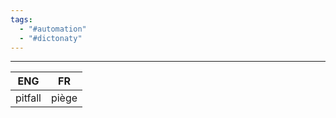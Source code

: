 ```yaml
---
tags:
  - "#automation"
  - "#dictonaty"
---
```

---


 | ENG     | FR    |
 | ------- | ----- |
 | pitfall | piège |

